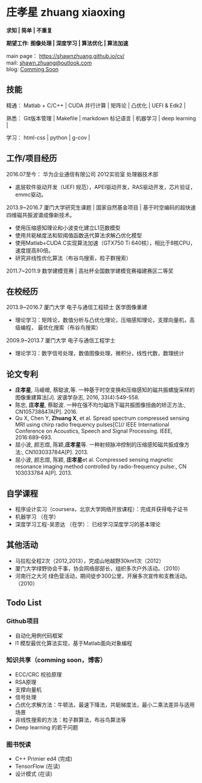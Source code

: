 <!-- source  -->
[mail]: mailto:shawn.zhuang@outlook.com
[blog]: about:blank
[mainpage]: https://shawnzhuang.github.io/cv/

<!-- main page -->
# 庄孝星 zhuang xiaoxing
**求知 | 简单 | 不重复**

**期望工作**: **图像处理 \| 深度学习 \| 算法优化 \| 算法加速**

main page： https://shawnzhuang.github.io/cv/  
mail: [shawn.zhuang@outlook.com][mail]  
blog: [Comming Soon][blog]  


## 技能
精通： Matlab + C/C++ \| CUDA 并行计算 \| 矩阵论 \| 凸优化 \| UEFI & Edk2  \|  

熟悉：  Git版本管理 \| Makefile \| markdown 标记语言 \| 机器学习 \| deep learning \|

学习： html-css \| python \| g-cov \|
      
## 工作/项目经历
2016.07至今： 华为企业通信有限公司 2012实验室 处理器技术部 
* 底层软件驱动开发（UEFI 规范），APEI驱动开发，RAS驱动开发，芯片验证，emmc驱动。

2013.9~2016.7 厦门大学研究生课题  \| 国家自然基金项目  \| 基于时空编码的超快速四维磁共振波谱成像新技术。
* 使用压缩感知理论和小波变化建立L1范数模型
* 使用共轭梯度法和软阈值函数迭代算法求解凸优化模型
* 使用Matlab+CUDA C实现算法加速（GTX750 Ti 640核），相比于8核CPU，速度提高80倍。
* 研究非线性优化算法（布谷鸟搜索，粒子群搜索） 

2011.7~2011.9 数学建模竞赛 \| 高社杯全国数学建模竞赛福建赛区二等奖       


## 在校经历
2013.9~2016.7 厦门大学 电子与通信工程硕士 医学图像重建            
* 理论学习：矩阵论，数值分析与凸优化理论，压缩感知理论，支撑向量机，高级编程， 最优化搜索（布谷鸟搜索）

2009.9~2013.7 厦门大学 电子与通信工程学士 
* 理论学习：数字信号处理，数值图像处理，微积分，线性代数，数理统计 

## 论文专利
- **庄孝星**, 马崚嶒, 蔡聪波,等. 一种基于时空变换和压缩感知的磁共振螺旋采样的图像重建算法[J]. 波谱学杂志, 2016, 33(4):549-558.
- 陈忠, **庄孝星**, 蔡聪波. 一种在强不均匀磁场下磁共振图像扭曲的矫正方法:, CN105738847A[P]. 2016.
- Qu X, Chen Y, **Zhuang X**, et al. Spread spectrum compressed sensing MRI using chirp radio frequency pulses[C]// IEEE International Conference on Acoustics, Speech and Signal Processing. IEEE, 2016:689-693.
- 屈小波, 颜志煜, 陈颖,**庄孝星**等. 一种射频脉冲控制的压缩感知磁共振成像方法:, CN103033784A[P]. 2013.
- 屈小波, 颜志煜, 陈颖, **庄孝星**et al. Compressed sensing magnetic resonance imaging method controlled by radio-frequency pulse:, CN 103033784 A[P]. 2013.


## 自学课程
* 程序设计实习（coursera，北京大学网络开放课程）：完成并获得电子证书
* 机器学习 （在学）
* 深度学习工程-吴恩达 （在学）： 已经学习深度学习的基本理论


## 其他活动
* 马拉松全程2次（2012,2013），完成山地越野30km1次（2012）
* 厦门大学绿野协会干事，协会网络部部长，组织多次户外活动。（2010）  
* 河南行之大河 绿色营活动，期间徒步300公里，开展多次宣传和支教活动。（2010）

## Todo List
### Github项目
* 自动化用例代码框架
* l1 模型最优化算法实现，基于Matlab面向对象编程
 
### 知识共享（comming soon，博客）
* ECC/CRC 校验原理
* RSA原理
* 支撑向量机
* 信号处理
* 凸优化求解方法：牛顿法，最速下降法，共轭梯度法，最小二乘法差异与适用场景
* 非线性搜索的方法：粒子群算法，布谷鸟算法等
* Deep learning 的若干问题

### 图书悦读
* C++ Primier ed4 (完成)
* TensorFlow     (在读)
* 设计模式        (在读)